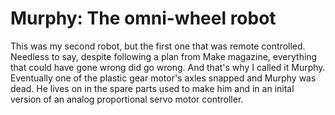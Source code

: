 # Murphy: The omni-wheel robot
This was my second robot, but the first one that was remote controlled. Needless to say, despite following a plan from Make magazine,  everything that could have gone wrong did go wrong.  And that's why I called it Murphy.  Eventually one of the plastic gear motor's axles snapped and Murphy was dead.  He lives on in the spare parts used to make him and in an inital version of an analog proportional servo motor controller.
